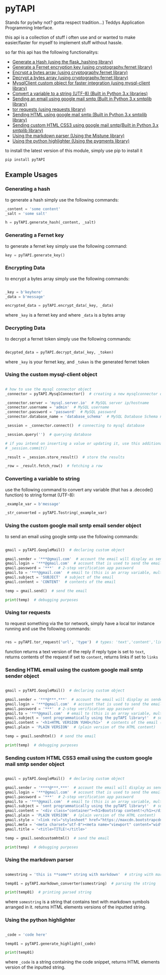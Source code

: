 # pyTAPI

Stands for py(why not? gotta respect tradition...) Teddys Application Programming Interface.

this api is a collection of stuff i often use and or wanted to make easier/faster for myself to implement stuff
without hassle.

so far this api has the following functionalitys:

* [Generate a Hash (using the flask_hashing library)](#generating-a-hash)
* [Generate a Fernet encryption key (using cryptography.fernet library)](#generating-a-fernet-key)
* [Encrypt a bytes array (using cryptography.fernet library)](#encrypting-data)
* [Decrypt a bytes array (using cryptography.fernet library)](#decrypting-data)
* [MysqlClient custom object for faster integration (using mysql-client library)](#using-the-custom-mysql-client-object)
* [Convert a variable to a string (UTF-8) (Built in Python 3.x libraries)](#converting-a-variable-to-string)
* [Sending an email using google mail smtp (Built in Python 3.x smtplib library)](#using-the-custom-google-mail-smtp-email-sender-object)
* [tor requests (using requests library)](#using-tor-requests)
* [Sending HTML using google mail smtp (Built in Python 3.x smtplib library)](#sending-html-email-using-the-custom-google-mail-smtp-sender-object)
* [Sending custom HTML CSS3 using google mail smtp(Built in Python 3.x smtplib library)](#sending-custom-html-css3-email-using-the-custom-google-mail-smtp-sender-object)
* [Using the markdown parser (Using the Mistune library)](#using-the-markdown-parser)
* [Using the python highlighter (Using the pygments library)](#using-the-python-highlighter)

to install the latest version of this module, simply use pip to install it

`pip install pyTAPI`

## Example Usages

### Generating a hash

to generate a hash simply use the following commands:

```python
_content = 'some content'
_salt = 'some salt'

h = pyTAPI.generate_hash(_content, _salt)
```

### Generating a Fernet key

to generate a fernet key simply use the following command:

```python
key = pyTAPI.generate_key()
```

### Encrypting Data

to encrypt a bytes array simply use the following commands:

```python

_key = b'keyhere'
_data = b'message'

encrypted_data = pyTAPI.encrypt_data(_key, _data)

```

where `_key` is a fernet key and where `_data` is a bytes array

### Decrypting Data

to decrypt a fernet token simply use the following commands:

```python

decypted_data = pyTAPI.decrypt_data(_key, _token)

```

where `_key` is your fernet key, and `_token` is the generated fernet token

### Using the custom mysql-client object

```python

# how to use the mysql connector object
_connector = pyTAPI.MysqlConnector()  # creating a new mysqlconnector object

_connector.server = 'mysql.server.io'  # MySQL server ip/hostname
_connector.username = 'admin'  # MySQL username
_connector.password = 'password'  # MySQL password
_connector.database_name = 'database_schema'  # MySQL Database Schema name

_session = _connector.connect()  # connecting to mysql database

_session.query('')  # querying database

# if you intend on inserting a value or updating it, use this additional line to apply your query:
# _session.commit()

_result = _session.store_result()  # store the results

_row = _result.fetch_row()  # fetching a row

```

### Converting a variable to string

use the following command to convert any variable (that has a .decode() function) to string format (UTF-8):

```python
_example_var = b'message'

_str_converted = pyTAPI.Tostring(_example_var)

```

### Using the custom google mail smtp email sender object

to send an email using google smtp use the following commands:

```python

gmail = pyTAPI.GoogleMail()  # declaring custom object

gmail.sender = '***@gmail.com'  # account the email will display as sender
gmail.login = '***@gmail.com'  # account that is used to send the email
gmail.password = '***'  # 2-step verification app password
gmail.to = '***@gmail.com'  # email to (this is an array variable, multiple recipients possible)
gmail.subject = 'SUBJECT'  # subject of the email
gmail.content = 'CONTENT'  # contents of the email

temp = gmail.send()  # send the email

print(temp)  # debugging purposes


```

### Using tor requests

to request something via the tor network, simply have a local tor instance running and use the following commands:

```python

res = pyTAPI.tor_request('url', 'type')  # types: 'text','content','links'

```

function returns a text version of the reply if reply type is set to `text`, returns contents of the request if set to `content`, returns links if set to `links`

### Sending HTML email using the custom google mail smtp sender object

```python

gmail = pyTAPI.GoogleMail()  # declaring custom object

gmail.sender = '***@***.***'  # account the email will display as sender
gmail.login = '***@gmail.com'  # account that is used to send the email
gmail.password = '***'  # 2-step verification app password
gmail.to = '***@gmail.com'  # email to (this is an array variable, multiple recipients possible)
gmail.subject = 'sent programmatically using the pyTAPI library!'  # subject of the email
gmail.content = '<h1>HTML VERSION YUHU</h1>'  # contents of the email (HTML)
gmail.plain = 'PLAIN VERSION'  # (plain version of the HTML content)

temp = gmail.sendhtml()  # send the email

print(temp)  # debugging purposes


```

### Sending custom HTML CSS3 email using the custom google mail smtp sender object

```python

gmail = pyTAPI.GoogleMail()  # declaring custom object

gmail.sender = '****@***.***'  # account the email will display as sender
gmail.login = '***@gmail.com'  # account that is used to send the email
gmail.password = '***'  # 2-step verification app password
gmail.to = '***@gmail.com'  # email to (this is an array variable, multiple recipients possible)
gmail.subject = 'sent programmatically using the pyTAPI library!'  # subject of the email
gmail.content = '<div class="container"><h1>Bootstrap content!</h1></div>'  # contents of the email (HTML)
gmail.plain = 'PLAIN VERSION'  # (plain version of the HTML content)
gmail.style = '<link rel="stylesheet" href="https://maxcdn.bootstrapcdn.com/bootstrap/3.3.7/css/bootstrap.min.css">'
gmail.meta = '<meta charset="utf-8"><meta name="viewport" content="width=device-width, initial-scale=1">'
gmail.title = '<title>TITLE!</title>'

temp = gmail.sendcustomhtml()  # send the email

print(temp)  # debugging purposes


```

### Using the markdown parser

```python

somestring = 'this is **some** string with markdown'  # string with markdown formatting

temp01 = pyTAPI.markdown_converter(somestring)  # parsing the string

print(temp01)  # printing parsed string

```

where `somestring` is a string that contains text with markdown symbols arranged in it.
returns HTML elements versions of the inputted string.

### Using the python highlighter

```python

_code = 'code here'

temp01 = pyTAPI.generate_highlight(_code)

print(temp01)
```

where `_code` is a string containing the code snippet, returns HTML elements version of the inputted string.